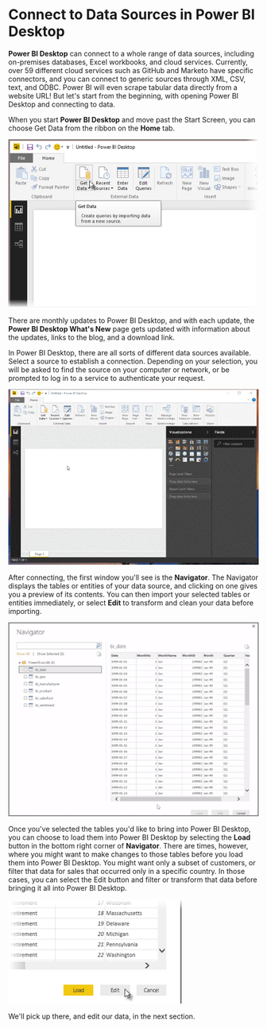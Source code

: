 <properties
   pageTitle="Connect to Data Sources in Power BI Desktop"
   description="Find out how to connect to data using Power BI Desktop"
   services="powerbi"
   documentationCenter=""
   authors="davidiseminger"
   manager="mblythe"
   backup=""
   editor=""
   tags=""
   qualityFocus="no"
   qualityDate=""
   featuredVideoId="S6s0osmRCZ4"
   courseDuration="8m"/>

<tags
   ms.service="powerbi"
   ms.devlang="NA"
   ms.topic="get-started-article"
   ms.tgt_pltfrm="NA"
   ms.workload="powerbi"
   ms.date="06/06/2017"
   ms.author="davidi"/>

# Connect to Data Sources in Power BI Desktop

**Power BI Desktop** can connect to a whole range of data sources, including on-premises databases, Excel workbooks, and cloud services. Currently, over 59 different cloud services such as GitHub and Marketo have specific connectors, and you can connect to generic sources through XML, CSV, text, and ODBC. Power BI will even scrape tabular data directly from a website URL! But let's start from the beginning, with opening Power BI Desktop and connecting to data.

When you start **Power BI Desktop** and move past the Start Screen, you can choose Get Data from the ribbon on the **Home** tab.

![](media/powerbi-learning-1-2-connect-to-data-sources-in-power-bi-desktop/1-2_1.png)

There are monthly updates to Power BI Desktop, and with each update, the **Power BI Desktop What's New** page gets updated with information about the updates, links to the blog, and a download link.

In Power BI Desktop, there are all sorts of different data sources available. Select a source to establish a connection. Depending on your selection, you will be asked to find the source on your computer or network, or be prompted to log in to a service to authenticate your request.

![](media/powerbi-learning-1-2-connect-to-data-sources-in-power-bi-desktop/1-2_2.gif)

After connecting, the first window you'll see is the **Navigator**. The Navigator displays the tables or entities of your data source, and clicking on one gives you a preview of its contents. You can then import your selected tables or entities immediately, or select **Edit** to transform and clean your data before importing.

![](media/powerbi-learning-1-2-connect-to-data-sources-in-power-bi-desktop/1-2_3.png)

Once you've selected the tables you'd like to bring into Power BI Desktop, you can choose to load them into Power BI Desktop by selecting the **Load** button in the bottom right corner of **Navigator**. There are times, however, where you might want to make changes to those tables before you load them into Power BI Desktop. You might want only a subset of customers, or filter that data for sales that occurred only in a specific country. In those cases, you can select the Edit button and filter or transform that data before bringing it all into Power BI Desktop.

![](media/powerbi-learning-1-2-connect-to-data-sources-in-power-bi-desktop/1-2_4.png)

We'll pick up there, and edit our data, in the next section.
